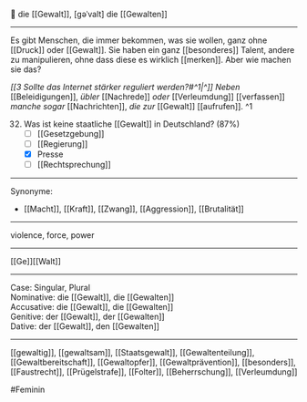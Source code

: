 🔴 die [[Gewalt]], [ɡəˈvalt]
die [[Gewalten]]

---
Es gibt Menschen, die immer bekommen, was sie wollen, ganz ohne [[Druck]] oder [[Gewalt]]. Sie haben ein ganz [[besonderes]] Talent, andere zu manipulieren, ohne dass diese es wirklich [[merken]]. Aber wie machen sie das?  

*[[3 Sollte das Internet stärker reguliert werden?#^1|^]]* _Neben_ [[Beleidigungen]], _übler_ [[Nachrede]] _oder_ [[Verleumdung]] [[verfassen]] _manche sogar_ [[Nachrichten]], _die zur_ [[Gewalt]] [[aufrufen]]. ^1


32. Was ist keine staatliche [[Gewalt]] in Deutschland? (87%)
	- [ ] [[Gesetzgebung]]
	- [ ] [[Regierung]]
	- [x] Presse
	- [ ] [[Rechtsprechung]]

---
Synonyme:
- [[Macht]], [[Kraft]], [[Zwang]], [[Aggression]], [[Brutalität]]

---
violence, force, power

---
[[Ge]][[Walt]]

---
Case: Singular, Plural  
Nominative: die [[Gewalt]], die [[Gewalten]]  
Accusative: die [[Gewalt]], die [[Gewalten]]  
Genitive: der [[Gewalt]], der [[Gewalten]]  
Dative: der [[Gewalt]], den [[Gewalten]]  

---
[[gewaltig]], [[gewaltsam]], [[Staatsgewalt]], [[Gewaltenteilung]], [[Gewaltbereitschaft]], [[Gewaltopfer]], [[Gewaltprävention]], [[besonders]], [[Faustrecht]], [[Prügelstrafe]], [[Folter]], [[Beherrschung]], [[Verleumdung]]


#Feminin 